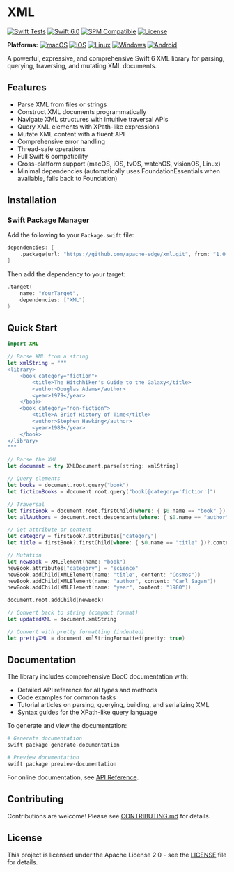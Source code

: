 # XML

[![Swift Tests](https://github.com/apache-edge/xml/actions/workflows/swift.yml/badge.svg)](https://github.com/apache-edge/xml/actions/workflows/swift.yml)
[![Swift 6.0](https://img.shields.io/badge/Swift-6.0-orange.svg)](https://swift.org)
[![SPM Compatible](https://img.shields.io/badge/SPM-compatible-4BC51D.svg?style=flat)](https://swift.org/package-manager)
[![License](https://img.shields.io/badge/License-Apache%202.0-blue.svg)](https://github.com/apache-edge/xml/blob/main/LICENSE)

**Platforms:**
[![macOS](https://img.shields.io/badge/macOS-supported-brightgreen.svg)](https://swift.org)
[![iOS](https://img.shields.io/badge/iOS-supported-brightgreen.svg)](https://swift.org)
[![Linux](https://img.shields.io/badge/Linux-supported-brightgreen.svg)](https://swift.org)
[![Windows](https://img.shields.io/badge/Windows-supported-brightgreen.svg)](https://swift.org)
[![Android](https://img.shields.io/badge/Android-supported-brightgreen.svg)](https://swift.org)

A powerful, expressive, and comprehensive Swift 6 XML library for parsing, querying, traversing, and mutating XML documents.

## Features

- Parse XML from files or strings
- Construct XML documents programmatically
- Navigate XML structures with intuitive traversal APIs
- Query XML elements with XPath-like expressions
- Mutate XML content with a fluent API
- Comprehensive error handling
- Thread-safe operations
- Full Swift 6 compatibility
- Cross-platform support (macOS, iOS, tvOS, watchOS, visionOS, Linux)
- Minimal dependencies (automatically uses FoundationEssentials when available, falls back to Foundation)

## Installation

### Swift Package Manager

Add the following to your `Package.swift` file:

```swift
dependencies: [
    .package(url: "https://github.com/apache-edge/xml.git", from: "1.0.0")
]
```

Then add the dependency to your target:

```swift
.target(
    name: "YourTarget",
    dependencies: ["XML"]
)
```

## Quick Start

```swift
import XML

// Parse XML from a string
let xmlString = """
<library>
    <book category="fiction">
        <title>The Hitchhiker's Guide to the Galaxy</title>
        <author>Douglas Adams</author>
        <year>1979</year>
    </book>
    <book category="non-fiction">
        <title>A Brief History of Time</title>
        <author>Stephen Hawking</author>
        <year>1988</year>
    </book>
</library>
"""

// Parse the XML
let document = try XMLDocument.parse(string: xmlString)

// Query elements
let books = document.root.query("book")
let fictionBooks = document.root.query("book[@category='fiction']")

// Traversal
let firstBook = document.root.firstChild(where: { $0.name == "book" })
let allAuthors = document.root.descendants(where: { $0.name == "author" })

// Get attribute or content
let category = firstBook?.attributes["category"]
let title = firstBook?.firstChild(where: { $0.name == "title" })?.content

// Mutation
let newBook = XMLElement(name: "book")
newBook.attributes["category"] = "science"
newBook.addChild(XMLElement(name: "title", content: "Cosmos"))
newBook.addChild(XMLElement(name: "author", content: "Carl Sagan"))
newBook.addChild(XMLElement(name: "year", content: "1980"))

document.root.addChild(newBook)

// Convert back to string (compact format)
let updatedXML = document.xmlString

// Convert with pretty formatting (indented)
let prettyXML = document.xmlStringFormatted(pretty: true)
```

## Documentation

The library includes comprehensive DocC documentation with:

- Detailed API reference for all types and methods
- Code examples for common tasks
- Tutorial articles on parsing, querying, building, and serializing XML
- Syntax guides for the XPath-like query language

To generate and view the documentation:

```bash
# Generate documentation
swift package generate-documentation

# Preview documentation
swift package preview-documentation
```

For online documentation, see [API Reference](https://apache-edge.github.io/xml/documentation/xml/).

## Contributing

Contributions are welcome! Please see [CONTRIBUTING.md](CONTRIBUTING.md) for details.

## License

This project is licensed under the Apache License 2.0 - see the [LICENSE](LICENSE) file for details.